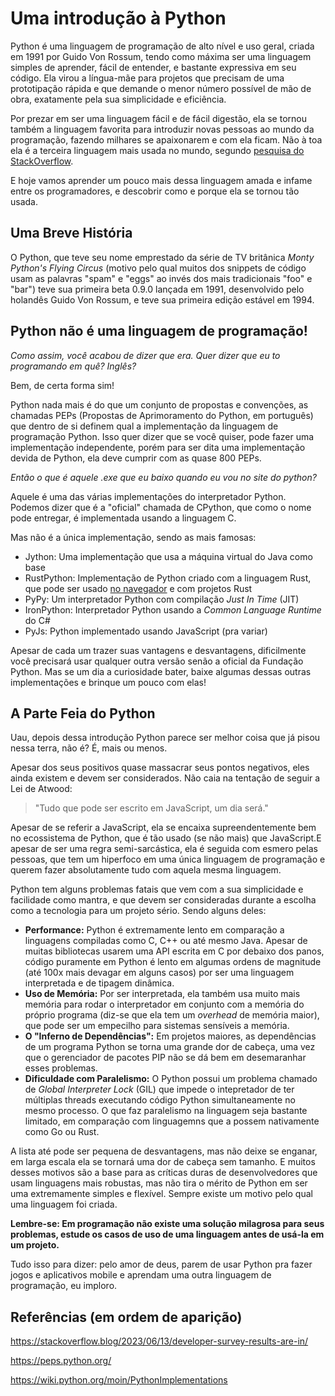 # Uma introdução à Python

Python é uma linguagem de programação de alto nível e uso geral, criada em 1991 por Guido Von Rossum, tendo como máxima ser uma linguagem simples de aprender, fácil de entender, e bastante expressiva em seu código. Ela virou a língua-mãe para projetos que precisam de uma prototipação rápida e que demande o menor número possível de mão de obra, exatamente pela sua simplicidade e eficiência.

Por prezar em ser uma linguagem fácil e de fácil digestão, ela se tornou também a linguagem favorita para introduzir novas pessoas ao mundo da programação, fazendo milhares se apaixonarem e com ela ficam.
Não à toa ela é a terceira linguagem mais usada no mundo, segundo [pesquisa do StackOverflow](https://stackoverflow.blog/2023/06/13/developer-survey-results-are-in/).

E hoje vamos aprender um pouco mais dessa linguagem amada e infame entre os programadores, e descobrir como e porque ela se tornou tão usada. 

## Uma Breve História

O Python, que teve seu nome emprestado da série de TV britânica *Monty Python's Flying Circus* (motivo pelo qual muitos dos snippets de código usam as palavras "spam" e "eggs" ao invés dos mais tradicionais "foo" e "bar") teve sua primeira beta 0.9.0 lançada em 1991, desenvolvido pelo holandês Guido Von Rossum, e teve sua primeira edição estável em 1994. 



## Python não é uma linguagem de programação!

*Como assim, você acabou de dizer que era. Quer dizer que eu to programando em quê? Inglês?*

Bem, de certa forma sim!

Python nada mais é do que um conjunto de propostas e convenções, as chamadas PEPs (Propostas de Aprimoramento do Python, em português) que dentro de si definem qual a implementação da linguagem de programação Python. Isso quer dizer que se você quiser, pode fazer uma implementação independente, porém para ser dita uma implementação devida de Python, ela deve cumprir com as quase 800 PEPs. 

*Então o que é aquele .exe que eu baixo quando eu vou no site do python?* 

Aquele é uma das várias implementações do interpretador Python. Podemos dizer que é a "oficial" chamada de CPython, que como o nome pode entregar, é implementada usando a linguagem C.

Mas não é a única implementação, sendo as mais famosas:

- Jython: Uma implementação que usa a máquina virtual do Java como base
- RustPython: Implementação de Python criado com a linguagem Rust, que pode ser usado [no navegador](https://rustpython.github.io/demo/) e com projetos Rust
- PyPy: Um interpretador Python com compilação *Just In Time* (JIT)
- IronPython: Interpretador Python usando a *Common Language Runtime* do C#
- PyJs: Python implementado usando JavaScript (pra variar)

Apesar de cada um trazer suas vantagens e desvantagens, dificilmente você precisará usar qualquer outra versão senão a oficial da Fundação Python. Mas se um dia a curiosidade bater, baixe algumas dessas outras implementações e brinque um pouco com elas!

## A Parte Feia do Python

Uau, depois dessa introdução Python parece ser melhor coisa que já pisou nessa terra, não é? É, mais ou menos. 

Apesar dos seus positivos quase massacrar seus pontos negativos, eles ainda existem e devem ser considerados. Não caia na tentação de seguir a Lei de Atwood: 

> "Tudo que pode ser escrito em JavaScript, um dia será."

Apesar de se referir a JavaScript, ela se encaixa supreendentemente bem no ecossistema de Python, que é tão usado (se não mais) que JavaScript.E apesar de ser uma regra semi-sarcástica, ela é seguida com esmero pelas pessoas, que tem um hiperfoco em uma única linguagem de programação e querem fazer absolutamente tudo com aquela mesma linguagem. 

Python tem alguns problemas fatais que vem com a sua simplicidade e facilidade como mantra, e que devem ser consideradas durante a escolha como a tecnologia para um projeto sério. Sendo alguns deles:

- **Performance:** Python é extremamente lento em comparação a linguagens compiladas como C, C++ ou até mesmo Java. Apesar de muitas bibliotecas usarem uma API escrita em C por debaixo dos panos, código puramente em Python é lento em algumas ordens de magnitude (até 100x mais devagar em alguns casos) por ser uma linguagem interpretada e de tipagem dinâmica. 
- **Uso de Memória:** Por ser interpretada, ela também usa muito mais memória para rodar o interpretador em conjunto com a memória do próprio programa (diz-se que ela tem um *overhead* de memória maior), que pode ser um empecilho para sistemas sensíveis a memória.
- **O "Inferno de Dependências":** Em projetos maiores, as dependências de um programa Python se torna uma grande dor de cabeça, uma vez que o gerenciador de pacotes PIP não se dá bem em desemaranhar esses problemas.
- **Dificuldade com Paralelismo:** O Python possui um problema chamado de *Global Interpreter Lock* (GIL) que impede o intepretador de ter múltiplas threads executando código Python simultaneamente no mesmo processo. O que faz paralelismo na linguagem seja bastante limitado, em comparação com linguagemns que a possem nativamente como Go ou Rust.

A lista até pode ser pequena de desvantagens, mas não deixe se enganar, em larga escala ela se tornará uma dor de cabeça sem tamanho. E muitos desses motivos são a base para as críticas duras de desenvolvedores que usam linguagens mais robustas, mas não tira o mérito de Python em ser uma extremamente simples e flexível. Sempre existe um motivo pelo qual uma linguagem foi criada.

**Lembre-se: Em programação não existe uma solução milagrosa para seus problemas, estude os casos de uso de uma linguagem antes de usá-la em um projeto.**


Tudo isso para dizer: pelo amor de deus, parem de usar Python pra fazer jogos e aplicativos mobile e aprendam uma outra linguagem de programação, eu imploro. 

## Referências (em ordem de aparição)

https://stackoverflow.blog/2023/06/13/developer-survey-results-are-in/

https://peps.python.org/

https://wiki.python.org/moin/PythonImplementations

